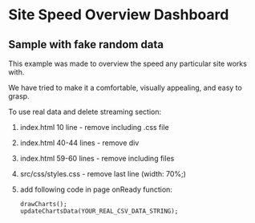 # Site Speed Overview Dashboard
## Sample with fake random data

This example was made to overview the speed any particular site works with.

We have tried to make it a comfortable, visually appealing, and easy to grasp.

  
To use real data and delete streaming section:

1. index.html 10 line - remove including .css file
2. index.html 40-44 lines - remove div
3. index.html 59-60 lines - remove including files 
4. src/css/styles.css - remove last line (width: 70%;)
5. add following code in page onReady function:


    ```
    drawCharts();
    updateChartsData(YOUR_REAL_CSV_DATA_STRING);
    ```


